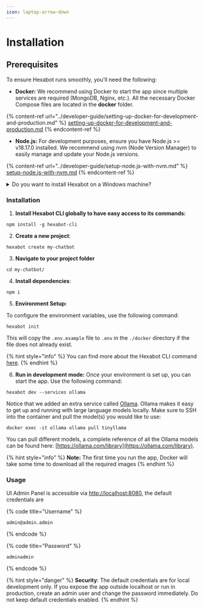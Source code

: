 ```yaml
---
icon: laptop-arrow-down
---
```


# Installation

## Prerequisites

To ensure Hexabot runs smoothly, you'll need the following:

* **Docker:** We recommend using Docker to start the app since multiple services are required (MongoDB, Nginx, etc.). All the necessary Docker Compose files are located in the **docker** folder.

{% content-ref url="../developer-guide/setting-up-docker-for-development-and-production.md" %}
[setting-up-docker-for-development-and-production.md](../developer-guide/setting-up-docker-for-development-and-production.md)
{% endcontent-ref %}

* **Node.js:** For development purposes, ensure you have Node.js >= v18.17.0 installed. We recommend using nvm (Node Version Manager) to easily manage and update your Node.js versions.&#x20;

{% content-ref url="../developer-guide/setup-node.js-with-nvm.md" %}
[setup-node.js-with-nvm.md](../developer-guide/setup-node.js-with-nvm.md)
{% endcontent-ref %}

<details>

<summary>Do you want to install Hexabot on a Windows machine?</summary>

1. Download and install Docker Desktop for Windows.
2. During installation, ensure that you select the option to use WSL 2 as the default backend for Docker.
3. After installation, start Docker Desktop and verify that WSL integration is enabled:
4. Open Docker Desktop and go to Settings. Under the General tab, ensure that "Use the WSL 2 based engine" is selected. Under Resources > WSL Integration, enable integration with your installed Linux distribution (e.g., Ubuntu). Restart your machine to finalize the Docker installation.
5. Open your WSL terminal (e.g., Ubuntu).
6. Follow Hexabot [installation ](installation.md#installation)steps below

Learn more : [https://learn.microsoft.com/en-us/windows/wsl/tutorials/wsl-containers](https://learn.microsoft.com/en-us/windows/wsl/tutorials/wsl-containers)

</details>

### Installation

1. **Install Hexabot CLI globally to have easy access to its commands:**

```
npm install -g hexabot-cli
```

2. **Create a new project**:

```
hexabot create my-chatbot
```

3. **Navigate to your project folder**

```
cd my-chatbot/
```

4. **Install dependencies**:

```
npm i
```

5. **Environment Setup:**&#x20;

To configure the environment variables, use the following command:

```
hexabot init
```

This will copy the `.env.example` file to `.env` in the `./docker` directory if the file does not already exist.

{% hint style="info" %}
You can find more about the Hexabot CLI command [here](../developer-guide/cli-command-reference.md).
{% endhint %}

6. **Run in development mode:** Once your environment is set up, you can start the app. Use the following command:

```
hexabot dev --services ollama
```

Notice that we added an extra service called [Ollama](https://ollama.com/). Ollama makes it easy to get up and running with large language models locally. Make sure to SSH into the container and pull the model(s) you would like to use:

```
docker exec -it ollama ollama pull tinyllama
```

You can pull different models, a complete reference of all the Ollama models can be found here: [https://ollama.com/library](https://ollama.com/library).

{% hint style="info" %}
**Note:** The first time you run the app, Docker will take some time to download all the required images
{% endhint %}

### Usage

UI Admin Panel is accessible via [http://localhost:8080](http://localhost:8080), the default credentials are&#x20;

{% code title="Username" %}
```
admin@admin.admin
```
{% endcode %}

{% code title="Password" %}
```
adminadmin
```
{% endcode %}

{% hint style="danger" %}
&#x20;**Security**: The default credentials are for local development only. If you expose the app outside localhost or run in production, create an admin user and change the password immediately. Do not keep default credentials enabled.
{% endhint %}
